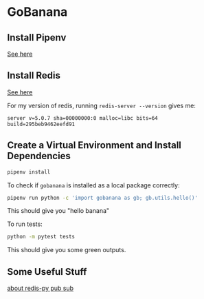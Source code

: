 # GoBanana

## Install Pipenv
[See here](https://github.com/pypa/pipenv)

## Install Redis 
[See here](https://redis.io/topics/quickstart)

For my version of redis, running `redis-server --version` gives me:

```
server v=5.0.7 sha=00000000:0 malloc=libc bits=64 build=295beb9462eefd91
```

## Create a Virtual Environment and Install Dependencies
```bash
pipenv install
```

To check if `gobanana` is installed as a local package correctly:
```bash
pipenv run python -c 'import gobanana as gb; gb.utils.hello()'
```

This should give you "hello banana"

To run tests:
```bash
python -m pytest tests
```

This should give you some green outputs.

## Some Useful Stuff
[about redis-py pub sub](https://github.com/andymccurdy/redis-py#publish--subscribe)
